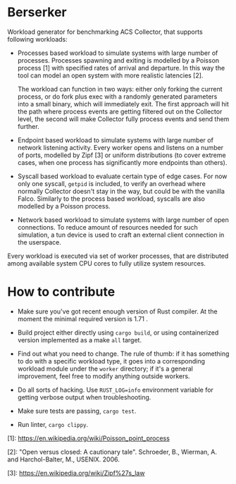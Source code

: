 # Berserker

Workload generator for benchmarking ACS Collector, that supports following
workloads:

* Processes based workload to simulate systems with large number of processes.
  Processes spawning and exiting is modelled by a Poisson process \[1\] with
  specified rates of arrival and departure. In this way the tool can model an
  open system with more realistic latencies \[2\].

  The workload can function in two ways: either only forking the current
  process, or do fork plus exec with a randomly generated parameters into a
  small binary, which will immediately exit. The first approach will hit the
  path where process events are getting filtered out on the Collector level,
  the second will make Collector fully process events and send them further.

* Endpoint based workload to simulate systems with large number of network
  listening activity. Every worker opens and listens on a number of ports,
  modelled by Zipf \[3\] or uniform distributions (to cover extreme cases, when
  one process has significantly more endpoints than others).

* Syscall based workload to evaluate certain type of edge cases. For now only
  one syscall, `getpid` is included, to verify an overhead where normally
  Collector doesn't stay in the way, but could be with the vanilla Falco.
  Similarly to the process based workload, syscalls are also modelled by a
  Poisson process.

* Network based workload to simulate systems with large number of open
  connections. To reduce amount of resources needed for such simulation, a tun
  device is used to craft an external client connection in the userspace.

Every workload is executed via set of worker processes, that are distributed
among available system CPU cores to fully utilize system resources.

# How to contribute

* Make sure you've got recent enough version of Rust compiler. At the moment
  the minimal required version is 1.71 .

* Build project either directly using `cargo build`, or using containerized
  version implemented as a make `all` target.

* Find out what you need to change. The rule of thumb: if it has something to
  do with a specific workload type, it goes into a corresponding workload
  module under the `worker` directory; if it's a general improvement, feel free
  to modify anything outside workers.

* Do all sorts of hacking. Use `RUST_LOG=info` environment variable for getting
  verbose output when troubleshooting.

* Make sure tests are passing, `cargo test`.

* Run linter, `cargo clippy`.

\[1\]: https://en.wikipedia.org/wiki/Poisson_point_process

\[2\]: "Open versus closed: A cautionary tale". Schroeder, B., Wierman, A. and
Harchol-Balter, M., USENIX. 2006.

\[3\]: https://en.wikipedia.org/wiki/Zipf%27s_law
